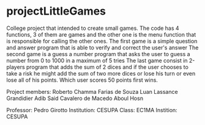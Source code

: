 # projectLittleGames
College project that intended to create small games.
The code has 4 functions, 3 of them are games and the other one is the menu function that is responsible for calling the other ones.
The first game is a simple question and answer program that is able to verify and correct the user's answer
The second game is a guess a number program that asks the user to guess a number from 0 to 1000 in a maximum of 5 tries
The last game consist in 2-players program that adds the sum of 2 dices and if the user chooses to take a risk he might add the sum of two more dices or lose his turn or even lose all of his points. Which user scores 50 points first wins.

Project members:
Roberto Chamma Farias de Souza
Luan Lassance Grandidier
Adib Said Cavalero de Macedo Aboul Hosn

Professor: Pedro Girotto
Institution: CESUPA
Class: EC1MA
Instition: CESUPA
